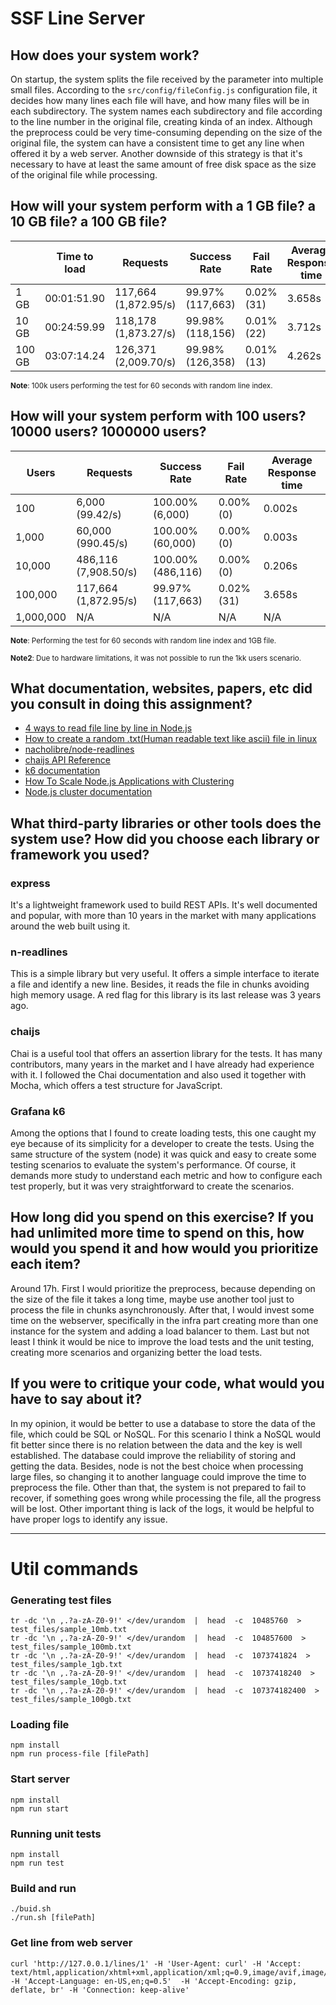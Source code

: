 # SSF Line Server

## How does your system work?
On startup, the system splits the file received by the parameter into multiple small files. According to the `src/config/fileConfig.js` configuration file, it decides how many lines each file will have, and how many files will be in each subdirectory. The system names each subdirectory and file according to the line number in the original file, creating kinda of an index.
Although the preprocess could be very time-consuming depending on the size of the original file, the system can have a consistent time to get any line when offered it by a web server. Another downside of this strategy is that it's necessary to have at least the same amount of free disk space as the size of the original file while processing.

## How will your system perform with a 1 GB file? a 10 GB file? a 100 GB file?
|        | Time to load | Requests             | Success Rate     | Fail Rate      | Average Response time |
|--------|--------------|----------------------|------------------|----------------|-----------------------|
| 1 GB   | 00:01:51.90  | 117,664 (1,872.95/s) | 99.97% (117,663) | 0.02% (31)     | 3.658s                |
| 10 GB  | 00:24:59.99  | 118,178 (1,873.27/s) | 99.98% (118,156) | 0.01% (22)     | 3.712s                |
| 100 GB | 03:07:14.24  | 126,371 (2,009.70/s) | 99.98% (126,358) | 0.01% (13)     | 4.262s                |

<sub>**Note**: 100k users performing the test for 60 seconds with random line index.

## How will your system perform with 100 users? 10000 users? 1000000 users?
| Users     | Requests             | Success Rate      | Fail Rate     | Average Response time |
|-----------|----------------------|-------------------|---------------|-----------------------|
| 100       | 6,000 (99.42/s)      | 100.00% (6,000)   | 0.00% (0)     | 0.002s                |
| 1,000     | 60,000 (990.45/s)    | 100.00% (60,000)  | 0.00% (0)     | 0.003s                |
| 10,000    | 486,116 (7,908.50/s) | 100.00% (486,116) | 0.00% (0)     | 0.206s                |
| 100,000   | 117,664 (1,872.95/s) | 99.97% (117,663)  | 0.02% (31)    | 3.658s                |
| 1,000,000 | N/A                  | N/A               | N/A           | N/A                   |

<sub>**Note**: Performing the test for 60 seconds with random line index and 1GB file.

<sub>**Note2**: Due to hardware limitations, it was not possible to run the 1kk users scenario.

## What documentation, websites, papers, etc did you consult in doing this assignment?
- [4 ways to read file line by line in Node.js](https://geshan.com.np/blog/2021/10/nodejs-read-file-line-by-line/)
- [How to create a random .txt(Human readable text like ascii) file in linux](https://superuser.com/a/692180)
- [nacholibre/node-readlines](https://github.com/nacholibre/node-readlines)
- [chaijs API Reference](https://www.chaijs.com/api/)
- [k6 documentation](https://k6.io/docs/)
- [How To Scale Node.js Applications with Clustering](https://www.digitalocean.com/community/tutorials/how-to-scale-node-js-applications-with-clustering)
- [Node.js cluster documentation](https://nodejs.org/api/cluster.html)

## What third-party libraries or other tools does the system use? How did you choose each library or framework you used?
### express
It's a lightweight framework used to build REST APIs. It's well documented and popular, with more than 10 years in the market with many applications around the web built using it. 

### n-readlines
This is a simple library but very useful. It offers a simple interface to iterate a file and identify a new line. Besides, it reads the file in chunks avoiding high memory usage. A red flag for this library is its last release was 3 years ago.

### chaijs 
Chai is a useful tool that offers an assertion library for the tests. It has many contributors, many years in the market and I have already had experience with it. I followed the Chai documentation and also used it together with Mocha, which offers a test structure for JavaScript.

### Grafana k6
Among the options that I found to create loading tests, this one caught my eye because of its simplicity for a developer to create the tests. Using the same structure of the system (node) it was quick and easy to create some testing scenarios to evaluate the system's performance. Of course, it demands more study to understand each metric and how to configure each test properly, but it was very straightforward to create the scenarios.

## How long did you spend on this exercise? If you had unlimited more time to spend on this, how would you spend it and how would you prioritize each item?
Around 17h. First I would prioritize the preprocess, because depending on the size of the file it takes a long time, maybe use another tool just to process the file in chunks asynchronously. After that, I would invest some time on the webserver, specifically in the infra part creating more than one instance for the system and adding a load balancer to them. Last but not least I think it would be nice to improve the load tests and the unit testing, creating more scenarios and organizing better the load tests.

## If you were to critique your code, what would you have to say about it?
In my opinion, it would be better to use a database to store the data of the file, which could be SQL or NoSQL. For this scenario I think a NoSQL would fit better since there is no relation between the data and the key is well established. The database could improve the reliability of storing and getting the data. Besides, node is not the best choice when processing large files, so changing it to another language could improve the time to preprocess the file.
Other than that, the system is not prepared to fail to recover, if something goes wrong while processing the file, all the progress will be lost.
Other important thing is lack of the logs, it would be helpful to have proper logs to identify any issue.

---

# Util commands

### Generating test files
```
tr -dc '\n ,.?a-zA-Z0-9!' </dev/urandom  |  head  -c  10485760  > test_files/sample_10mb.txt
tr -dc '\n ,.?a-zA-Z0-9!' </dev/urandom  |  head  -c  104857600  > test_files/sample_100mb.txt
tr -dc '\n ,.?a-zA-Z0-9!' </dev/urandom  |  head  -c  1073741824  > test_files/sample_1gb.txt
tr -dc '\n ,.?a-zA-Z0-9!' </dev/urandom  |  head  -c  10737418240  > test_files/sample_10gb.txt
tr -dc '\n ,.?a-zA-Z0-9!' </dev/urandom  |  head  -c  107374182400  > test_files/sample_100gb.txt
```

### Loading file
```
npm install
npm run process-file [filePath]
```

### Start server
```
npm install
npm run start
```

### Running unit tests
```
npm install
npm run test
```

### Build and run
```
./buid.sh
./run.sh [filePath]
```

### Get line from web server
```
curl 'http://127.0.0.1/lines/1' -H 'User-Agent: curl' -H 'Accept: text/html,application/xhtml+xml,application/xml;q=0.9,image/avif,image/webp,*/*;q=0.8' -H 'Accept-Language: en-US,en;q=0.5'  -H 'Accept-Encoding: gzip, deflate, br' -H 'Connection: keep-alive'
```